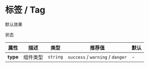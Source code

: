 # 标签 / Tag

<ex-code name="ex-tag-basic">

默认效果

</ex-code>

<ex-code name="ex-tag-type">

状态

</ex-code>

<ex-footer>

| 属性     | 描述     | 类型     | 推荐值                           | 默认 |
| -------- | -------- | -------- | -------------------------------- | ---- |
| **type** | 组件类型 | `string` | `success` / `warning` / `danger` | -    |

</ex-footer>
